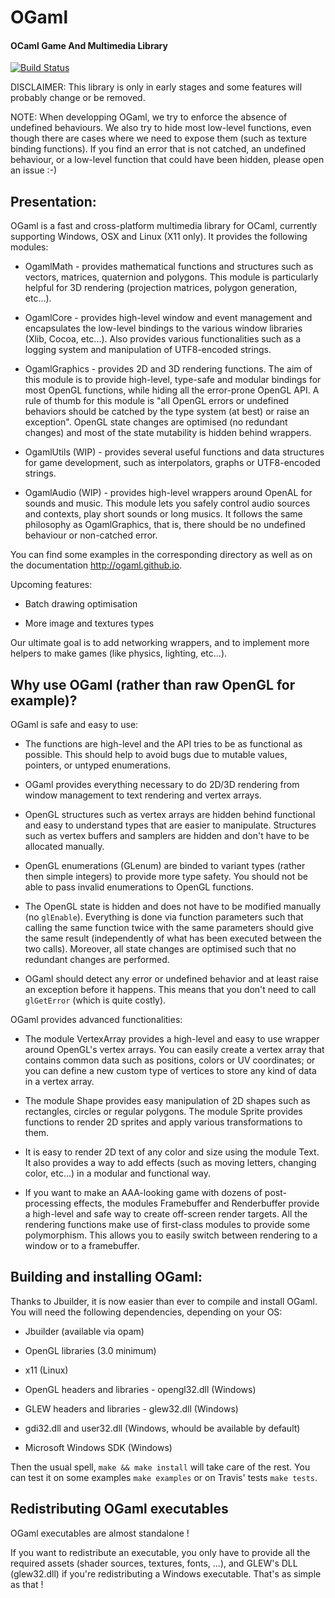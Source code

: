 # OGaml

#### OCaml Game And Multimedia Library

[![Build Status](https://travis-ci.org/ogaml/ogaml.svg?branch=master)](https://travis-ci.org/ogaml/ogaml)

DISCLAIMER: This library is only in early stages and some features will probably
change or be removed.

NOTE: When developping OGaml, we try to enforce the absence of undefined 
behaviours. We also try to hide most low-level functions, even though there are
cases where we need to expose them (such as texture binding functions). If you
find an error that is not catched, an undefined behaviour, or a low-level
function that could have been hidden, please open an issue :-)

## Presentation:

OGaml is a fast and cross-platform multimedia library for OCaml, currently supporting
Windows, OSX and Linux (X11 only). It provides the following modules:

  * OgamlMath - provides mathematical functions and structures such as 
    vectors, matrices, quaternion and polygons. This module is particularly
    helpful for 3D rendering (projection matrices, polygon generation, etc...).

  * OgamlCore - provides high-level window and event management and encapsulates 
    the low-level bindings to the various window libraries (Xlib, Cocoa, etc...). 
    Also provides various functionalities such as a logging system and manipulation 
    of UTF8-encoded strings.

  * OgamlGraphics - provides 2D and 3D rendering functions. The aim of this 
    module is to provide high-level, type-safe and modular bindings for most
    OpenGL functions, while hiding all the error-prone OpenGL API. 
    A rule of thumb for this module is "all OpenGL errors or undefined
    behaviors should be catched by the type system (at best) or raise an exception".
    OpenGL state changes are optimised (no redundant changes) and most of the 
    state mutability is hidden behind wrappers. 

  * OgamlUtils (WIP) - provides several useful functions and data structures for 
    game development, such as interpolators, graphs or UTF8-encoded strings.

  * OgamlAudio (WIP) - provides high-level wrappers around OpenAL for sounds
    and music. This module lets you safely control audio sources and contexts,
    play short sounds or long musics. It follows the same philosophy as 
    OgamlGraphics, that is, there should be no undefined behaviour or 
    non-catched error.
    
You can find some examples in the corresponding directory as well as on the 
documentation http://ogaml.github.io.

Upcoming features:

  * Batch drawing optimisation

  * More image and textures types
    
Our ultimate goal is to add networking wrappers, and to implement more 
helpers to make games (like physics, lighting, etc...).

## Why use OGaml (rather than raw OpenGL for example)?

OGaml is safe and easy to use: 

  * The functions are high-level and the API tries to be as functional as 
  possible. This should help to avoid bugs due to mutable values, pointers, or
  untyped enumerations.

  * OGaml provides everything necessary to do 2D/3D rendering from window 
  management to text rendering and vertex arrays.

  * OpenGL structures such as vertex arrays are hidden behind functional and
  easy to understand types that are easier to manipulate. Structures such as
  vertex buffers and samplers are hidden and don't have to be allocated 
  manually.

  * OpenGL enumerations (GLenum) are binded to variant types (rather then simple
  integers) to provide more type safety. You should not be able to pass invalid
  enumerations to OpenGL functions.

  * The OpenGL state is hidden and does not have to be modified manually (no
  `glEnable`). Everything is done via function parameters such that calling
  the same function twice with the same parameters should give the same 
  result (independently of what has been executed between the two calls).
  Moreover, all state changes are optimised such that no redundant changes are
  performed.

  * OGaml should detect any error or undefined behavior and at least raise an
  exception before it happens. This means that you don't need to call 
  `glGetError` (which is quite costly). 

OGaml provides advanced functionalities:

  * The module VertexArray provides a high-level and easy to use wrapper around
  OpenGL's vertex arrays. You can easily create a vertex array that contains
  common data such as positions, colors or UV coordinates; or you can define
  a new custom type of vertices to store any kind of data in a vertex array.

  * The module Shape provides easy manipulation of 2D shapes such as rectangles,
  circles or regular polygons. The module Sprite provides functions to render
  2D sprites and apply various transformations to them.

  * It is easy to render 2D text of any color and size using the module Text. 
  It also provides a way to add effects (such as moving letters, changing color,
  etc...) in a modular and functional way. 

  * If you want to make an AAA-looking game with dozens of post-processing 
  effects, the modules Framebuffer and Renderbuffer provide a high-level and
  safe way to create off-screen render targets. 
  All the rendering functions make use of first-class modules to provide some
  polymorphism. This allows you to easily switch between rendering to a window
  or to a framebuffer. 

## Building and installing OGaml:

Thanks to Jbuilder, it is now easier than ever to compile and install OGaml.
You will need the following dependencies, depending on your OS:

  * Jbuilder (available via opam)

  * OpenGL libraries (3.0 minimum)

  * x11 (Linux)

  * OpenGL headers and libraries - opengl32.dll (Windows)

  * GLEW headers and libraries - glew32.dll (Windows)

  * gdi32.dll and user32.dll (Windows, whould be available by default)

  * Microsoft Windows SDK (Windows)

Then the usual spell, `make && make install` will take care of the rest.
You can test it on some examples `make examples` or on Travis' tests `make tests`.

## Redistributing OGaml executables

OGaml executables are almost standalone !

If you want to redistribute an executable, you only have to provide all the
required assets (shader sources, textures, fonts, ...), and GLEW's DLL (glew32.dll)
if you're redistributing a Windows executable. That's as simple as that !
